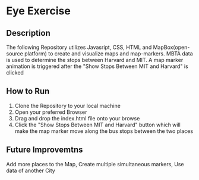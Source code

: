 # Eye Exercise
## Description 
<p>The following Repository utilizes Javasript, CSS, HTML and MapBox(open-source platform) to create and visualize maps and map-markers. 
MBTA data is used to determine the stops between Harvard and MIT. A map marker
animation is triggered after the "Show Stops Between MIT and Harvard" is clicked</p>

## How to Run
<ol>
    <li>Clone the Repository to your local machine</li>
    <li>Open your preferred Browser</li>
    <li>Drag and drop the index.html file onto your browse</li>
    <li>Click the "Show Stops Between MIT and Harvard" button which will
    make the map marker move along the bus stops between the two places</li>
</ol>

## Future Improvemtns 
</p> Add more places to the Map, Create multiple simultaneous markers, 
Use data of another City<p>
